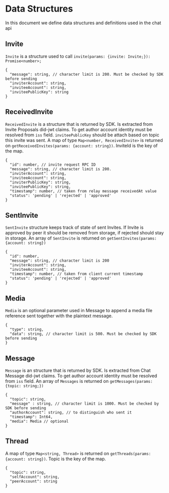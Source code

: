 # Data Structures

In this document we define data structures and definitions used in the chat api

## Invite
`Invite` is a structure used to call `invite(params: {invite: Invite;}): Promise<number>;`

```jsonc
{
  "message": string, // character limit is 200. Must be checked by SDK before sending
  "inviterAccount": string,
  "inviteeAccount": string,
  "inviteePublicKey": string
}
```

## ReceivedInvite

`ReceivedInvite` is a structure that is returned by SDK. Is extracted from Invite Proposals did-jwt claims. To get author account identity must be resolved from `iss` field. `inviteePublicKey` should be attach based on topic this invite was sent. A map of type `Map<number, ReceivedInvite>` is returned on `getReceivedInvites(params: {account: string})`. InviteId is the key of the map.


```jsonc
{
  "id": number, // invite request RPC ID
  "message": string, // character limit is 200.
  "inviterAccount": string,
  "inviteeAccount": string,
  "inviterPublicKey": string,
  "inviteePublicKey": string,
  "timestamp": number, // taken from relay message receivedAt value
  "status": 'pending' | 'rejected' | 'approved'
}
```

## SentInvite

`SentInvite` structure keeps track of state of sent Invites. If Invite is approved by peer it should be removed from storage, if rejected should stay in storage. An array of `SentInvite` is returned on `getSentInvites(params: {account: string})`
```jsonc
{
  "id": number,
  "message": string, // character limit is 200
  "inviterAccount": string,
  "inviteeAccount": string,
  "timestamp": number, // taken from client current timestamp
  "status": 'pending' | 'rejected' | 'approved'
}
```

## Media

`Media` is an optional parameter used in Message to append a media file reference sent together with the plaintext message.

```jsonc
{
  "type": string,
  "data": string, // character limit is 500. Must be checked by SDK before sending
}
```

## Message

`Message` is an structure that is returned by SDK. Is extracted from Chat Message did-jwt claims. To get author account identity must be resolved from `iss` field. An array of `Messages` is returned on `getMessages(params: {topic: string;})`

```jsonc
{
  "topic": string,
  "message" : string, // character limit is 1000. Must be checked by SDK before sending
  "authorAccount": string, // to distinguish who sent it
  "timestamp": Int64,
  "media": Media // optional
}
```

## Thread

A map of type `Map<string, Thread>` is returned on `getThreads(params: {account: string})`. Topic is the key of the map.

```jsonc
{
  "topic": string,
  "selfAccount": string,
  "peerAccount": string
}
```
